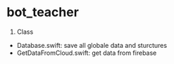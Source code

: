 # bot_teacher
1. Class
- Database.swift: save all globale data and sturctures
- GetDataFromCloud.swift: get data from firebase

